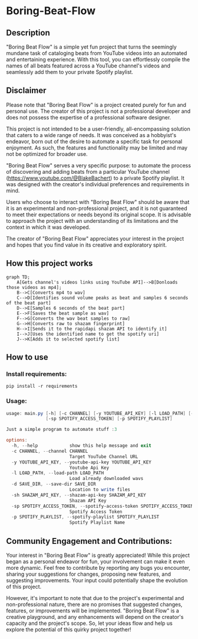 # Boring-Beat-Flow

## Description
"Boring Beat Flow" is a simple yet fun project that turns the seemingly mundane task of cataloging beats from YouTube videos into an automated and entertaining experience. With this tool, you can effortlessly compile the names of all beats featured across a YouTube channel's videos and seamlessly add them to your private Spotify playlist. 

## Disclaimer
Please note that "Boring Beat Flow" is a project created purely for fun and personal use. The creator of this project is not a professional developer and does not possess the expertise of a professional software designer.

This project is not intended to be a user-friendly, all-encompassing solution that caters to a wide range of needs. It was conceived as a hobbyist's endeavor, born out of the desire to automate a specific task for personal enjoyment. As such, the features and functionality may be limited and may not be optimized for broader use.

"Boring Beat Flow" serves a very specific purpose: to automate the process of discovering and adding beats from a particular YouTube channel (https://www.youtube.com/@BlakeBachert) to a private Spotify playlist. It was designed with the creator's individual preferences and requirements in mind.

Users who choose to interact with "Boring Beat Flow" should be aware that it is an experimental and non-professional project, and it is not guaranteed to meet their expectations or needs beyond its original scope. It is advisable to approach the project with an understanding of its limitations and the context in which it was developed.

The creator of "Boring Beat Flow" appreciates your interest in the project and hopes that you find value in its creative and exploratory spirit.

## How this project works
```mermaid
graph TD;
    A[Gets channel's videos links using YouTube API]-->B[Donloads those videos as mp4];
    B-->C[Converts mp4 to wav]
    C-->D[Identifies sound volume peaks as beat and samples 6 seconds of the beat part]
    D-->E[Samples 6 seconds of the beat part]
    E-->F[Saves the beat sample as wav]
    F-->G[Converts the wav beat samples to raw]
    G-->H[Converts raw to shazam fingerprint]
    H-->I[Sends it to the rapidapi shazam API to identify it]
    I-->J[Uses the identified name to get the spotify uri]
    J-->K[Adds it to selected spotify list]
```

## How to use

### Install requirements:
```shell
pip install -r requirements
```

### Usage:
```powershell
usage: main.py [-h] [-c CHANNEL] [-y YOUTUBE_API_KEY] [-l LOAD_PATH] [-d SAVE_DIR] [-sh SHAZAM_API_KEY]
               [-sp SPOTIFY_ACCESS_TOKEN] [-p SPOTIFY_PLAYLIST]

Just a simple program to automate stuff :3

options:
  -h, --help            show this help message and exit
  -c CHANNEL, --channel CHANNEL
                        Target YouTube Channel URL
  -y YOUTUBE_API_KEY, --youtube-api-key YOUTUBE_API_KEY
                        Youtube Api Key
  -l LOAD_PATH, --load-path LOAD_PATH
                        Load already downloaded wavs
  -d SAVE_DIR, --save-dir SAVE_DIR
                        Location to write files
  -sh SHAZAM_API_KEY, --shazam-api-key SHAZAM_API_KEY
                        Shazam API Key
  -sp SPOTIFY_ACCESS_TOKEN, --spotify-access-token SPOTIFY_ACCESS_TOKEN
                        Spotify Access Token
  -p SPOTIFY_PLAYLIST, --spotify-playlist SPOTIFY_PLAYLIST
                        Spotify Playlist Name
```

## Community Engagement and Contributions:

Your interest in "Boring Beat Flow" is greatly appreciated! While this project began as a personal endeavor for fun, your involvement can make it even more dynamic. Feel free to contribute by reporting any bugs you encounter, sharing your suggestions for changes, proposing new features, and suggesting improvements. Your input could potentially shape the evolution of this project.

However, it's important to note that due to the project's experimental and non-professional nature, there are no promises that suggested changes, features, or improvements will be implemented. "Boring Beat Flow" is a creative playground, and any enhancements will depend on the creator's capacity and the project's scope. So, let your ideas flow and help us explore the potential of this quirky project together!

